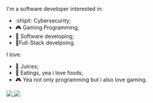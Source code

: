 I'm a software developer interested in:

- :shipit: Cybersecurity;
- 🎮 Gaming Programming;
- 🐊 Software developing;
- 🧳Full-Stack develpoing.

I love:
- 🍊 Juices;
- 🍕 Eatings, yea i love foods;
- 🎮 Yea not only programming but i also love gaming.

<a href="https://github.com/farcuen/farcuen">
 <img align="top" src="https://github-readme-stats.vercel.app/api?username=farcuen&show_icons=true&theme=radical"/>
</a>
<a href="https://github.com/farcuen/farcuen">
 <img align="top" src="https://github-readme-stats.vercel.app/api/top-langs/?username=farcuen&layout=compact&theme=radical&repo=github-readme-stats"/>
</a>

